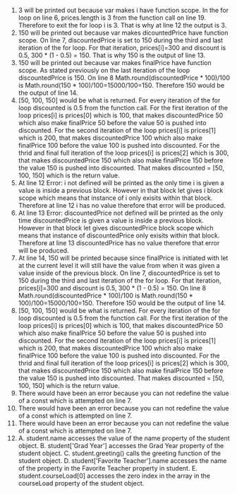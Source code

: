 1. 3 will be printed out because var makes i have function scope. In the for loop on line 6, prices.length is 3 from the function call on line 19. Therefore to exit the for loop i is 3. That is why at line 12 the output is 3.
2. 150 will be printed out because var makes dicountedPrice have function scope. On line 7, discountedPrice is set to 150 during the third and last iteration of the for loop. For that iteration, prices[i]=300 and discount is 0.5, 300 * (1 - 0.5) = 150. That is why 150 is the output of line 13.
3. 150 will be printed out because var makes finalPrice have function scope. As stated previously on the last iteration of the loop discountedPrice is 150. On line 8 Math.round(discountedPrice * 100)/100 is Math.round(150 * 100)/100=15000/100=150. Therefore 150 would be the output of line 14.
4. [50, 100, 150] would be what is returned. For every iteration of the for loop discounted is 0.5 from the function call. For the first iteration of the loop prices[i] is prices[0] which is 100, that makes discountedPrice 50 which also make finalPrice 50 before the value 50 is pushed into discounted. For the second iteration of the loop prices[i] is prices[1] which is 200, that makes discountedPrice 100 which also make finalPrice 100 before the value 100 is pushed into discounted. For the thrid and final full iteration of the loop prices[i] is prices[2] which is 300, that makes discountedPrice 150 which also make finalPrice 150 before the value 150 is pushed into discounted. That makes discounted = [50, 100, 150] which is the return value.
5. At line 12 Error: i not defined will be printed as the only time i is given a value is inside a previous block. However in that block let gives i block scope which means that instance of i only exisits within that block. Therefore at line 12 i has no value therefore that error will be produced.
6. At line 13 Error: discountedPrice not defined will be printed as the only time discountedPrice is given a value is inside a previous block. However in that block let gives discountedPrice block scope which means that instance of discountedPrice only exisits within that block. Therefore at line 13 discountedPrice has no value therefore that error will be produced.
7. At line 14, 150 will be printed because since finalPrice is initiated with let at the current level it will still have the value from when it was given a value inside of the previous block. On line 7, discountedPrice is set to 150 during the third and last iteration of the for loop. For that iteration, prices[i]=300 and discount is 0.5, 300 * (1 - 0.5) = 150. On line 8 Math.round(discountedPrice * 100)/100 is Math.round(150 * 100)/100=15000/100=150. Therefore 150 would be the output of line 14.
8. [50, 100, 150] would be what is returned. For every iteration of the for loop discounted is 0.5 from the function call. For the first iteration of the loop prices[i] is prices[0] which is 100, that makes discountedPrice 50 which also make finalPrice 50 before the value 50 is pushed into discounted. For the second iteration of the loop prices[i] is prices[1] which is 200, that makes discountedPrice 100 which also make finalPrice 100 before the value 100 is pushed into discounted. For the thrid and final full iteration of the loop prices[i] is prices[2] which is 300, that makes discountedPrice 150 which also make finalPrice 150 before the value 150 is pushed into discounted. That makes discounted = [50, 100, 150] which is the return value.
9. There would have been an error because you can not redefine the value of a const which is attempted on line 7.
10. There would have been an error because you can not redefine the value of a const which is attempted on line 7.
11. There would have been an error because you can not redefine the value of a const which is attempted on line 7.
12. A. student.name accesses the value of the name property of the student object.
    B. student['Grad Year'] accesses the Grad Year property of the student object.
    C. student.greeting() calls the greeting function of the student object.
    D. student['Favorite Teacher'].name accesses the name of the property in the Favorite Teacher property in student.
    E. student.courseLoad[0] accesses the zero index in the array in the courseLoad property of the student object.
